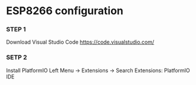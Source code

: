 #  ESP8266 configuration

### STEP 1
Download Visual Studio Code https://code.visualstudio.com/

### SETP 2
Install PlatformIO 
Left Menu -> Extensions -> Search Extensions: PlatformIO IDE






